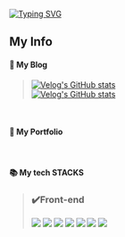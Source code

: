 [![Typing SVG](https://readme-typing-svg.herokuapp.com?font=Fira+Code&pause=1000&color=00000097&vCenter=true&multiline=true&repeat=false&width=435&lines=+Software+Developer%3A+James+Joe)](https://git.io/typing-svg)

<h2> My Info </h2>
<h4>📝 My Blog</h4> 

>[![Velog's GitHub stats](https://velog-readme-stats.vercel.app/api/badge?name=James)](https://velog.io/@kyeun95) <br>
>[![Velog's GitHub stats](https://velog-readme-stats.vercel.app/api?name=kyeun95)](https://github.com/jamesjoe0830/velog-readme-stats)


<br>

<h4>💼 My Portfolio</h4>

<br>

<div><h4>📚 My tech STACKS</h4></div>

> ### ✔️Front-end 
><div>
><img src="https://img.shields.io/badge/python-3776AB?style=for-the-badge&logo=python&logoColor=white">
><img src="https://img.shields.io/badge/html5-E34F26?style=for-the-badge&logo=html5&logoColor=white">
><img src="https://img.shields.io/badge/css-1572B6?style=for-the-badge&logo=css3&logoColor=white">
><img src="https://img.shields.io/badge/javascript-F7DF1E?style=for-the-badge&logo=javascript&logoColor=black">
><img src="https://img.shields.io/badge/react-61DAFB?style=for-the-badge&logo=react&logoColor=black">
><img src="https://img.shields.io/badge/node.js-339933?style=for-the-badge&logo=Node.js&logoColor=white">
><img src="https://img.shields.io/badge/git-F05032?style=for-the-badge&logo=git&logoColor=white">
></div>
